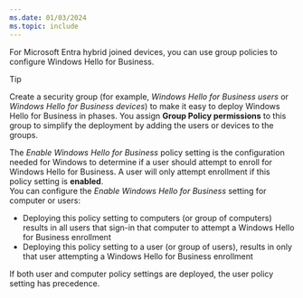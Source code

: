 ```yaml
---
ms.date: 01/03/2024
ms.topic: include
---
```


For Microsoft Entra hybrid joined devices, you can use group policies to configure Windows Hello for Business.

> [!TIP]
> Create a security group (for example, *Windows Hello for Business users* or *Windows Hello for Business devices*) to make it easy to deploy Windows Hello for Business in phases. You assign **Group Policy permissions** to this group to simplify the deployment by adding the users or devices to the groups.

The *Enable Windows Hello for Business* policy setting is the configuration needed for Windows to determine if a user should attempt to enroll for Windows Hello for Business. A user will only attempt enrollment if this policy setting is **enabled**.\
You can configure the *Enable Windows Hello for Business* setting for computer or users:

- Deploying this policy setting to computers (or group of computers) results in all users that sign-in that computer to attempt a Windows Hello for Business enrollment
- Deploying this policy setting to a user (or group of users), results in only that user attempting a Windows Hello for Business enrollment

If both user and computer policy settings are deployed, the user policy setting has precedence.
